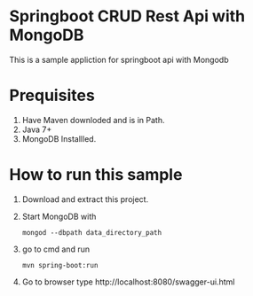 # Springboot CRUD Rest Api with MongoDB
This is a sample appliction for springboot api with Mongodb


# Prequisites
1.  Have Maven downloded and is in Path.
2.  Java 7+
3.  MongoDB Installled.

# How to run this sample
1.  Download and extract this project.
2.  Start MongoDB with 
    ```
    mongod --dbpath data_directory_path
    ```
3.  go to cmd and run 
    
    ```
    mvn spring-boot:run
    ```
4.  Go to browser type http://localhost:8080/swagger-ui.html
